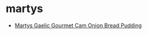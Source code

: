 # martys

 * [Martys Gaelic Gourmet Cam Onion Bread Pudding](index/m/martys-gaelic-gourmet-cam-onion-bread-pudding-359029.json)
